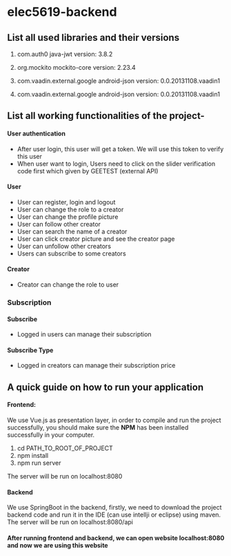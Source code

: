 # elec5619-backend

## List all used libraries and their versions

1. com.auth0 java-jwt version: 3.8.2


2. org.mockito mockito-core version: 2.23.4
      
3. com.vaadin.external.google android-json version: 0.0.20131108.vaadin1

4. com.vaadin.external.google android-json version: 0.0.20131108.vaadin1


## List all working functionalities of the project-
#### User authentication
- After user login, this user will get a token. We will use this token to verify this user
- When user want to login, Users need to click on the slider verification code first which given by GEETEST (external API)


#### User
- User can register, login and logout
- User can change the role to a creator
- User can change the profile picture
- User can follow other creator
- User can search the name of a creator
- User can click creator picture and see the creator page
- User can unfollow other creators
- Users can subscribe to some creators



#### Creator
- Creator can change the role to user

### Subscription

#### Subscribe
- Logged in users can manage their subscription

#### Subscribe Type
- Logged in creators can manage their subscription price



## A quick guide on how to run your application
#### Frontend:
We use Vue.js as presentation layer, in order to compile and run the project successfully, you should make sure the **NPM** has been installed successfully in your computer.

1. cd PATH_TO_ROOT_OF_PROJECT
2. npm install
3. npm run server

The server will be run on localhost:8080

#### Backend
We use SpringBoot in the backend, firstly, we need to download the project backend code and run it in the IDE (can use intellji or eclipse) using maven. The server will be run on localhost:8080/api

#### After running frontend and backend, we can open website localhost:8080 and now we are using this website

